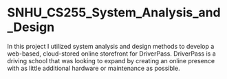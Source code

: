 # SNHU_CS255_System_Analysis_and_Design

In this project I utilized system analysis and design methods to develop a web-based,
cloud-stored online storefront for DriverPass. DriverPass is a driving school that was
looking to expand by creating an online presence with as little additional hardware or
maintenance as possible.
